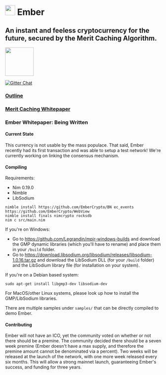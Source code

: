 # <img src="https://github.com/kayabaNerve/Ember/raw/master/logos/logo32.png" height="32px"/> Ember

## An instant and feeless cryptocurrency for the future, secured by the Merit Caching Algorithm.

<a href="https://discord.gg/nZmdWGA"><img src="https://discordapp.com/assets/e05ead6e6ebc08df9291738d0aa6986d.png" height=92 width=92/></a>

[![Gitter Chat](https://badges.gitter.im/gitterHQ/gitter.png)](https://gitter.im/EmberCrypto/Lobby)

### [Outline](https://medium.com/@EmberCrypto/ember-cryptocurrency-d0df75e8170f)
### [Merit Caching Whitepaper](https://github.com/EmberCrypto/Merit-Caching)
### Ember Whitepaper: Being  Written

#### Current State
This currency is not usable by the mass populace. That said, Ember recently had its first transaction and was able to setup a test network! We're currently working on linking the consensus mechanism.

#### Compiling

Requirements:

- Nim 0.19.0
- Nimble
- LibSodium

```
nimble install https://github.com/EmberCrypto/BN ec_events https://github.com/EmberCrypto/WebView
nimble install finals nimcrypto rocksdb
nim c src/main.nim
```

If you're on Windows:
- Go to https://github.com/Legrandin/mpir-windows-builds and download the GMP dynamic libraries (which you'll have to rename) and place them in your `/build` folder.
- Go to https://download.libsodium.org/libsodium/releases/libsodium-1.0.16.tar.gz and download the LibSodium DLL (for your `/build` folder) and the LibSodium library file (for installation on your system).

If you're on a Debian based system:
```
sudo apt-get install libgmp3-dev libsodium-dev
```

For MacOS/other Linux systems, please look up how to install the GMP/LibSodium libraries.

There are multiple samples under `samples/` that can be directly compiled to demo Ember.

#### Contributing

Ember will not have an ICO, yet the community voted on whether or not there should be a premine. The community decided there should be a seven week premine (Ember doesn't have a max supply, and therefore the premine amount cannot be denominated via a percent). Two weeks will be released at the launch of the network, with one more week released every six months. This will allow a strong mainnet launch, guaranteeing Ember's success, and funding for three years.
